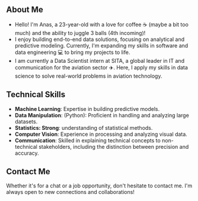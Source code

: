 ## About Me
* Hello! I'm Anas, a 23-year-old with a love for coffee ☕ (maybe a bit too much) and the ability to juggle 3 balls (4th incoming)!
* I enjoy building end-to-end data solutions, focusing on analytical and predictive modeling. Currently, I'm expanding my skills in software and data engineering 💻 to bring my projects to life.
* I am currently a Data Scientist intern at SITA, a global leader in IT and communication for the aviation sector ✈️. Here, I apply my skills in data science to solve real-world problems in aviation technology.

## Technical Skills
* **Machine Learning**: Expertise in building predictive models.
* **Data Manipulation**: (Python): Proficient in handling and analyzing large datasets.
* **Statistics: Strong**: understanding of statistical methods.
* **Computer Vision**: Experience in processing and analyzing visual data.
* **Communication**: Skilled in explaining technical concepts to non-technical stakeholders, including the distinction between precision and accuracy.
  
## Contact Me
Whether it's for a chat or a job opportunity, don't hesitate to contact me. I'm always open to new connections and collaborations!

